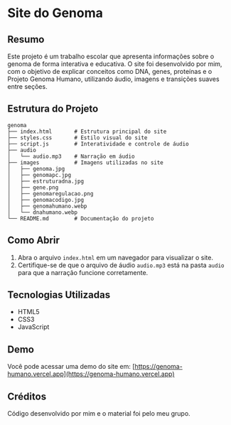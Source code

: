 # Site do Genoma

## Resumo
Este projeto é um trabalho escolar que apresenta informações sobre o genoma de forma interativa e educativa. O site foi desenvolvido por mim, com o objetivo de explicar conceitos como DNA, genes, proteínas e o Projeto Genoma Humano, utilizando áudio, imagens e transições suaves entre seções.

## Estrutura do Projeto
```
genoma
├── index.html       # Estrutura principal do site
├── styles.css       # Estilo visual do site
├── script.js        # Interatividade e controle de áudio
├── audio
│   └── audio.mp3    # Narração em áudio
├── images           # Imagens utilizadas no site
│   ├── genoma.jpg
│   ├── genomapc.jpg
│   ├── estruturadna.jpg
│   ├── gene.png
│   ├── genomaregulacao.png
│   ├── genomacodigo.jpg
│   ├── genomahumano.webp
│   └── dnahumano.webp
└── README.md        # Documentação do projeto
```

## Como Abrir
1. Abra o arquivo `index.html` em um navegador para visualizar o site.
2. Certifique-se de que o arquivo de áudio `audio.mp3` está na pasta `audio` para que a narração funcione corretamente.

## Tecnologias Utilizadas
- HTML5
- CSS3
- JavaScript

## Demo
Você pode acessar uma demo do site em: [https://genoma-humano.vercel.app](https://genoma-humano.vercel.app)

## Créditos
Código desenvolvido por mim e o material foi pelo meu grupo.